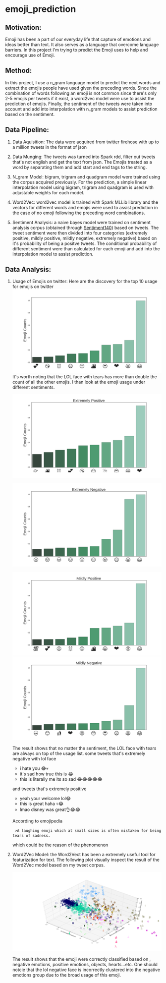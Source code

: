 # emoji_prediction

## Motivation:
Emoji has been a part of our everyday life that capture of emotions and ideas better than text. It also serves as a language that overcome language barriers. In this project I'm trying to predict the Emoji uses to help and encourage use of Emoji.

## Method:
In this project, I use a n_gram language model to predict the next words and extract the emojis people have used given the preceding words. Since the combination of words following an emoji is not common since there's only 2-5 emojis per tweets if it exist, a word2vec model were use to assist the prediction of emojis. Finally, the sentiment of the tweets were taken into account and add into interpolation with n_gram models to assist prediction based on the sentiment.


## Data Pipeline:
1. Data Aquisition: The data were acquired from twitter firehose with up to a million tweets in the format of json

2. Data Munging: The tweets was turned into Spark rdd, filter out tweets that's not english and get the text from json. The Emojis treated as a word by separating them and add start and end tags to the string.

3. N_gram Model: bigram, trigram and quadgram model were trained using the corpus acquired previously. For the prediction, a simple linear interpolation model using bigram, trigram and quadgram is used with adjustable weights for each model.

4. Word2Vec: word2vec model is trained with Spark MLLib library and the vectors for different words and emojis were used to assist prediction in the case of no emoji following the preceding word combinations.

5. Sentiment Analysis: a naive bayes model were trained on sentiment analysis corpus (obtained through [Sentiment140](http://help.sentiment140.com/for-students/)) based on tweets. The tweet sentiment were then divided into four categories (extremely positive, mildly positive, mildly negative, extremely negative) based on it's probability of being a positve tweets. The conditional probability of different sentiment were than calculated for each emoji and add into the interpolation model to assist prediction.




## Data Analysis:
1. Usage of Emojis on twitter: Here are the discovery for the top 10 usage for emojis on twitter
![Emoji Counts](image/Emoji_count.png "Emoji Counts")
It's worth noting that the LOL face with tears has more than double the count of all the other emojis.
I than look at the emoji usage under different sentiments.

    ![Extremly_positive](image/extremely_positive.png "extremly_positive")

    ![Extremly_Negative](image/Extremly_negative.png "Extremly_Negative")

    ![mildly_positive](image/mildly_positive.png "midly_positive")
    ![mildly_negative](image/mildly_negative.png "mildly_negative")

    The result shows that  no matter the sentiment, the LOL face with tears are always on top of the usage list.
    some tweets that's extremely negative with lol face

    * i hate you 😂💀
    * it's sad how true this is 😂
    * this is literally me its so sad 😂😂😂😂😂

    and tweets that's extremely positive

    * yeah your welcome lol😂
    * this is great haha 💀😂
    * lmao disney was great👌😂😂

    According to emojipedia

        >A laughing emoji which at small sizes is often mistaken for being tears of sadness.

    which could be the reason of the phenomenon



2. Word2Vec Model: the Word2Vect has been a extremely useful tool for featurization for text. The following plot visually inspect the result of the Word2Vec model based on my tweet corpus.

    ![emoji space](image/emoji_space.png "emoji space")

    The result shows that the emoji were correctly classified based on , negative emotions, positive emotions, objects, hearts...etc. One should notcie that the lol negative face is incorrectly clustered into the negative emotions group due to the broad usage of this emoji.
